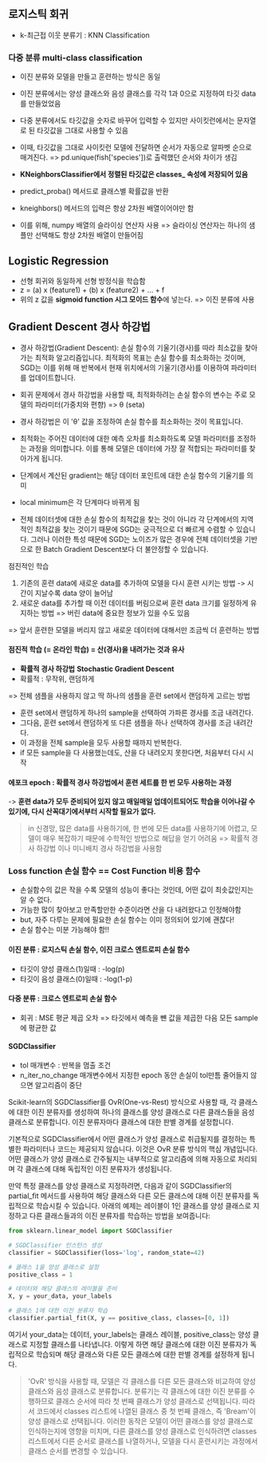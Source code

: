 ## **로지스틱 회귀**

- k-최근접 이웃 분류기 : KNN Classification
### 다중 분류 multi-class classification
- 이진 분류와 모델을 만들고 훈련하는 방식은 동일
- 이진 분류에서는 양성 클래스와 음성 클래스를 각각 1과 0으로 지정하여 타깃 data를 만들었었음
- 다중 분류에서도 타깃값을 숫자로 바꾸어 입력할 수 있지만 사이킷런에서는 문자열로 된 타깃값을 그대로 사용할 수 있음
- 이때, 타깃값을 그대로 사이킷런 모델에 전달하면 순서가 자동으로 알파벳 순으로 매겨진다. => pd.unique(fish['species'])로 출력했던 순서와 차이가 생김

- **KNeighborsClassifier에서 정렬된 타깃값은 classes_ 속성에 저장되어 있음**
- predict_proba() 메서드로 클래스별 확률값을 반환
- kneighbors() 메서드의 입력은 항상 2차원 배열이어야만 함
- 이를 위해, numpy 배열의 슬라이싱 연산자 사용 => 슬라이싱 연산자는 하나의 샘플만 선택해도 항상 2차원 배열이 만들어짐

## Logistic Regression
- 선형 회귀와 동일하게 선형 방정식을 학습함
- z = (a) x (feature1) + (b) x (feature2) + ... + f
- 위의 z 값을 **sigmoid function 시그 모이드 함수**에 넣는다. => 이진 분류에 사용


## **Gradient Descent 경사 하강법**
- 경사 하강법(Gradient Descent): 손실 함수의 기울기(경사)를 따라 최소값을 찾아가는 최적화 알고리즘입니다. 최적화의 목표는 손실 함수를 최소화하는 것이며, SGD는 이를 위해 매 반복에서 현재 위치에서의 기울기(경사)를 이용하여 파라미터를 업데이트합니다.

- 회귀 문제에서 경사 하강법을 사용할 때, 최적화하려는 손실 함수의 변수는 주로 모델의 파라미터(가중치와 편향) => θ (seta)

- 경사 하강법은 이 'θ' 값을 조정하여 손실 함수를 최소화하는 것이 목표입니다.
- 최적화는 주어진 데이터에 대한 예측 오차를 최소화하도록 모델 파라미터를 조정하는 과정을 의미합니다. 이를 통해 모델은 데이터에 가장 잘 적합되는 파라미터를 찾아가게 됩니다.
-  단계에서 계산된 gradient는 해당 데이터 포인트에 대한 손실 함수의 기울기를 의미
- local minimum은 각 단계마다 바뀌게 됨
- 전체 데이터셋에 대한 손실 함수의 최적값을 찾는 것이 아니라 각 단계에서의 지역적인 최적값을 찾는 것이기 때문에 SGD는 궁극적으로 더 빠르게 수렴할 수 있습니다. 그러나 이러한 특성 때문에 SGD는 노이즈가 많은 경우에 전체 데이터셋을 기반으로 한 Batch Gradient Descent보다 더 불안정할 수 있습니다.

점진적인 학습
1. 기존의 훈련 data에 새로운 data를 추가하여 모델을 다시 훈련 시키는 방법 -> 시간이 지날수록 data 양이 늘어남
2. 새로운 data를 추가할 때 이전 데이터를 버림으로써 훈련 data 크기를 일정하게 유지하는 방법 => 버린 data에 중요한 정보가 있을 수도 있음

=> 앞서 훈련한 모델을 버리지 않고 새로운 데이터에 대해서만 조금씩 더 훈련하는 방법

#### **점진적 학습 (= 온라인 학습)** = 산(경사)을 내려가는 것과 유사
- **확률적 경사 하강법** **Stochastic Gradient Descent**
- 확률적 : 무작위, 랜덤하게

=> 전체 샘플을 사용하지 않고 딱 하나의 샘플을 훈련 set에서 랜덤하게 고르는 방법
- 훈련 set에서 랜덤하게 하나의 sample을 선택하여 가파른 경사를 조금 내려간다.
- 그다음, 훈련 set에서 랜덤하게 또 다른 샘플을 하나 선택하여 경사를 조금 내려간다.
- 이 과정을 전체 sample을 모두 사용할 때까지 반복한다.
- if 모든 sample을 다 사용했는데도, 산을 다 내려오지 못한다면, 처음부터 다시 시작

#### **에포크 epoch** : 확률적 경사 하강법에서 훈련 세트를 한 번 모두 사용하는 과정

-> **훈련 data가 모두 준비되어 있지 않고 매일매일 업데이트되어도 학습을 이어나갈 수 있기에, 다시 산꼭대기에서부터 시작할 필요가 없다.**

> in 신경망, 많은 data를 사용하기에, 한 번에 모든 data를 사용하기에 어렵고, 모델이 매우 복잡하기 때문에 수학적인 방법으로 해답을 얻기 어려움
=> 확률적 경사 하강법 이나 미니배치 경사 하강법을 사용함

### **Loss function 손실 함수 == Cost Function 비용 함수**
- 손실함수의 값은 작을 수록 모델의 성능이 좋다는 것인데, 어떤 값이 최솟값인지는 알 수 없다.
- 가능한 많이 찾아보고 만족할만한 수준이라면 산을 다 내려왔다고
인정해야함
- but, 자주 다루는 문제에 필요한 손실 함수는 이미 정의되어 있기에 괜찮다!
- 손실 함수는 미분 가능해야 함!!

#### **이진 분류 : 로지스틱 손실 함수, 이진 크로스 엔트로피 손실 함수**
- 타깃이 양성 클래스(1)일때 : -log(p)
- 타깃이 음성 클래스(0)일때 : -log(1-p)

#### **다중 분류 : 크로스 엔트로피 손실 함수**

- 회귀 : MSE 평균 제곱 오차 => 타깃에서 예측을 뺸 값을 제곱한 다음 모든 sample에 평균한 값

#### SGDClassifier
- tol 매개변수 : 반복을 멈출 조건
- n_iter_no_change 매개변수에서 지정한 epoch 동안 손실이 tol만틈 줄어들지 않으면 알고리즘이 중단

Scikit-learn의 SGDClassifier를 OvR(One-vs-Rest) 방식으로 사용할 때, 각 클래스에 대한 이진 분류자를 생성하여 하나의 클래스를 양성 클래스로 다른 클래스들을 음성 클래스로 분류합니다. 이진 분류자마다 클래스에 대한 판별 경계를 설정합니다.

기본적으로 SGDClassifier에서 어떤 클래스가 양성 클래스로 취급될지를 결정하는 특별한 파라미터나 코드는 제공되지 않습니다. 이것은 OvR 분류 방식의 핵심 개념입니다. 어떤 클래스가 양성 클래스로 간주될지는 내부적으로 알고리즘에 의해 자동으로 처리되며 각 클래스에 대해 독립적인 이진 분류자가 생성됩니다.

만약 특정 클래스를 양성 클래스로 지정하려면, 다음과 같이 SGDClassifier의 partial_fit 메서드를 사용하여 해당 클래스와 다른 모든 클래스에 대해 이진 분류자를 독립적으로 학습시킬 수 있습니다. 아래의 예제는 레이블이 1인 클래스를 양성 클래스로 지정하고 다른 클래스들과의 이진 분류자를 학습하는 방법을 보여줍니다:


```python
from sklearn.linear_model import SGDClassifier

# SGDClassifier 인스턴스 생성
classifier = SGDClassifier(loss='log', random_state=42)

# 클래스 1을 양성 클래스로 설정
positive_class = 1

# 데이터와 해당 클래스의 레이블을 준비
X, y = your_data, your_labels

# 클래스 1에 대한 이진 분류자 학습
classifier.partial_fit(X, y == positive_class, classes=[0, 1])
```

여기서 your_data는 데이터, your_labels는 클래스 레이블, positive_class는 양성 클래스로 지정할 클래스를 나타냅니다. 이렇게 하면 해당 클래스에 대한 이진 분류자가 독립적으로 학습되며 해당 클래스와 다른 모든 클래스에 대한 판별 경계를 설정하게 됩니다.

>'OvR' 방식을 사용할 때, 모델은 각 클래스를 다른 모든 클래스와 비교하여 양성 클래스와 음성 클래스로 분류합니다. 분류기는 각 클래스에 대한 이진 분류를 수행하므로 클래스 순서에 따라 첫 번째 클래스가 양성 클래스로 선택됩니다. 따라서 코드에서 classes 리스트에 나열된 클래스 중 첫 번째 클래스, 즉 'Bream'이 양성 클래스로 선택됩니다. 이러한 동작은 모델이 어떤 클래스를 양성 클래스로 인식하는지에 영향을 미치며, 다른 클래스를 양성 클래스로 인식하려면 classes 리스트에서 다른 순서로 클래스를 나열하거나, 모델을 다시 훈련시키는 과정에서 클래스 순서를 변경할 수 있습니다.
